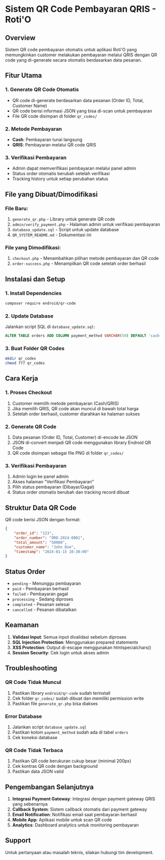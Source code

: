 # Sistem QR Code Pembayaran QRIS - Roti'O

## Overview
Sistem QR code pembayaran otomatis untuk aplikasi Roti'O yang memungkinkan customer melakukan pembayaran melalui QRIS dengan QR code yang di-generate secara otomatis berdasarkan data pesanan.

## Fitur Utama

### 1. Generate QR Code Otomatis
- QR code di-generate berdasarkan data pesanan (Order ID, Total, Customer Name)
- QR code berisi informasi JSON yang bisa di-scan untuk pembayaran
- File QR code disimpan di folder `qr_codes/`

### 2. Metode Pembayaran
- **Cash**: Pembayaran tunai langsung
- **QRIS**: Pembayaran melalui QR code QRIS

### 3. Verifikasi Pembayaran
- Admin dapat memverifikasi pembayaran melalui panel admin
- Status order otomatis berubah setelah verifikasi
- Tracking history untuk setiap perubahan status

## File yang Dibuat/Dimodifikasi

### File Baru:
1. `generate_qr.php` - Library untuk generate QR code
2. `admin/verify_payment.php` - Halaman admin untuk verifikasi pembayaran
3. `database_update.sql` - Script untuk update database
4. `QR_SYSTEM_README.md` - Dokumentasi ini

### File yang Dimodifikasi:
1. `checkout.php` - Menambahkan pilihan metode pembayaran dan QR code
2. `order-success.php` - Menampilkan QR code setelah order berhasil

## Instalasi dan Setup

### 1. Install Dependencies
```bash
composer require endroid/qr-code
```

### 2. Update Database
Jalankan script SQL di `database_update.sql`:
```sql
ALTER TABLE orders ADD COLUMN payment_method VARCHAR(50) DEFAULT 'cash' AFTER notes;
```

### 3. Buat Folder QR Codes
```bash
mkdir qr_codes
chmod 777 qr_codes
```

## Cara Kerja

### 1. Proses Checkout
1. Customer memilih metode pembayaran (Cash/QRIS)
2. Jika memilih QRIS, QR code akan muncul di bawah total harga
3. Setelah order berhasil, customer diarahkan ke halaman sukses

### 2. Generate QR Code
1. Data pesanan (Order ID, Total, Customer) di-encode ke JSON
2. JSON di-convert menjadi QR code menggunakan library Endroid QR Code
3. QR code disimpan sebagai file PNG di folder `qr_codes/`

### 3. Verifikasi Pembayaran
1. Admin login ke panel admin
2. Akses halaman "Verifikasi Pembayaran"
3. Pilih status pembayaran (Dibayar/Gagal)
4. Status order otomatis berubah dan tracking record dibuat

## Struktur Data QR Code

QR code berisi JSON dengan format:
```json
{
    "order_id": "123",
    "order_number": "ORD-2024-0001",
    "total_amount": "50000",
    "customer_name": "John Doe",
    "timestamp": "2024-01-15 10:30:00"
}
```

## Status Order

- `pending` - Menunggu pembayaran
- `paid` - Pembayaran berhasil
- `failed` - Pembayaran gagal
- `processing` - Sedang diproses
- `completed` - Pesanan selesai
- `cancelled` - Pesanan dibatalkan

## Keamanan

1. **Validasi Input**: Semua input divalidasi sebelum diproses
2. **SQL Injection Protection**: Menggunakan prepared statements
3. **XSS Protection**: Output di-escape menggunakan htmlspecialchars()
4. **Session Security**: Cek login untuk akses admin

## Troubleshooting

### QR Code Tidak Muncul
1. Pastikan library `endroid/qr-code` sudah terinstall
2. Cek folder `qr_codes/` sudah dibuat dan memiliki permission write
3. Pastikan file `generate_qr.php` bisa diakses

### Error Database
1. Jalankan script `database_update.sql`
2. Pastikan kolom `payment_method` sudah ada di tabel `orders`
3. Cek koneksi database

### QR Code Tidak Terbaca
1. Pastikan QR code berukuran cukup besar (minimal 200px)
2. Cek kontras QR code dengan background
3. Pastikan data JSON valid

## Pengembangan Selanjutnya

1. **Integrasi Payment Gateway**: Integrasi dengan payment gateway QRIS yang sebenarnya
2. **Callback System**: Sistem callback otomatis dari payment gateway
3. **Email Notification**: Notifikasi email saat pembayaran berhasil
4. **Mobile App**: Aplikasi mobile untuk scan QR code
5. **Analytics**: Dashboard analytics untuk monitoring pembayaran

## Support

Untuk pertanyaan atau masalah teknis, silakan hubungi tim development. 